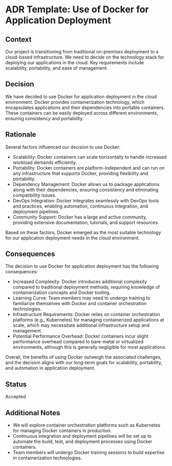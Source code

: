 # ADR Template: Use of Docker for Application Deployment

## Context
Our project is transitioning from traditional on-premises deployment to a cloud-based infrastructure. We need to decide on the technology stack for deploying our applications in the cloud. Key requirements include scalability, portability, and ease of management.

## Decision
We have decided to use Docker for application deployment in the cloud environment. Docker provides containerization technology, which encapsulates applications and their dependencies into portable containers. These containers can be easily deployed across different environments, ensuring consistency and portability.

## Rationale
Several factors influenced our decision to use Docker:

- Scalability: Docker containers can scale horizontally to handle increased workload demands efficiently.
- Portability: Docker containers are platform-independent and can run on any infrastructure that supports Docker, providing flexibility and portability.
- Dependency Management: Docker allows us to package applications along with their dependencies, ensuring consistency and eliminating compatibility issues.
- DevOps Integration: Docker integrates seamlessly with DevOps tools and practices, enabling automation, continuous integration, and deployment pipelines.
- Community Support: Docker has a large and active community, providing extensive documentation, tutorials, and support resources.

Based on these factors, Docker emerged as the most suitable technology for our application deployment needs in the cloud environment.

## Consequences
The decision to use Docker for application deployment has the following consequences:

- Increased Complexity: Docker introduces additional complexity compared to traditional deployment methods, requiring knowledge of containerization concepts and Docker tooling.
- Learning Curve: Team members may need to undergo training to familiarize themselves with Docker and container orchestration technologies.
- Infrastructure Requirements: Docker relies on container orchestration platforms (e.g., Kubernetes) for managing containerized applications at scale, which may necessitate additional infrastructure setup and management.
- Potential Performance Overhead: Docker containers incur slight performance overhead compared to bare-metal or virtualized environments, although this is generally negligible for most applications.

Overall, the benefits of using Docker outweigh the associated challenges, and the decision aligns with our long-term goals for scalability, portability, and automation in application deployment.

## Status
Accepted

## Additional Notes
- We will explore container orchestration platforms such as Kubernetes for managing Docker containers in production.
- Continuous integration and deployment pipelines will be set up to automate the build, test, and deployment processes using Docker containers.
- Team members will undergo Docker training sessions to build expertise in containerization technologies.
